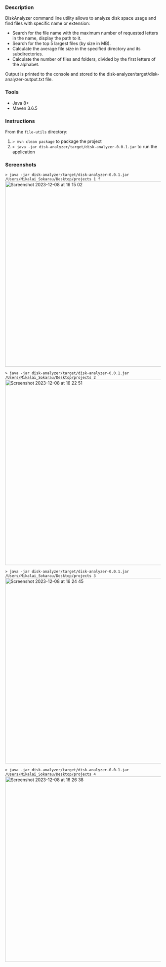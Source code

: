 ### Description
DiskAnalyzer command line utility allows to analyze disk space usage and find files with specific name or extension:

* Search for the file name with the maximum number of requested letters in the name, display the path to it.
* Search for the top 5 largest files (by size in MB).
* Calculate the average file size in the specified directory and its subdirectories.
* Calculate the number of files and folders, divided by the first letters of the alphabet.

Output is printed to the console and stored to the disk-analyzer/target/disk-analyzer-output.txt file.

### Tools
* Java 8+
* Maven 3.6.5

### Instructions

From the `file-utils` directory:
1. `> mvn clean package` to package the project
2. `> java -jar disk-analyzer/target/disk-analyzer-0.0.1.jar` to run the application

### Screenshots
`> java -jar disk-analyzer/target/disk-analyzer-0.0.1.jar /Users/Mikalai_Sokarau/Desktop/projects 1 f`\
<img width="600" alt="Screenshot 2023-12-08 at 16 15 02" src="https://github.com/mikalai-sokarau/java-sandbox/assets/33463819/0bd4abbb-d241-42bd-82a2-0165449758f0">

`> java -jar disk-analyzer/target/disk-analyzer-0.0.1.jar /Users/Mikalai_Sokarau/Desktop/projects 2`\
<img width="600" alt="Screenshot 2023-12-08 at 16 22 51" src="https://github.com/mikalai-sokarau/java-sandbox/assets/33463819/39e4f21d-81c0-4a1f-b94a-607ae85b628a">

`> java -jar disk-analyzer/target/disk-analyzer-0.0.1.jar /Users/Mikalai_Sokarau/Desktop/projects 3`\
<img width="600" alt="Screenshot 2023-12-08 at 16 24 45" src="https://github.com/mikalai-sokarau/java-sandbox/assets/33463819/7af18ab4-bd5a-47f3-8080-f04360f2325a">

`> java -jar disk-analyzer/target/disk-analyzer-0.0.1.jar /Users/Mikalai_Sokarau/Desktop/projects 4`\
<img width="600" alt="Screenshot 2023-12-08 at 16 26 38" src="https://github.com/mikalai-sokarau/java-sandbox/assets/33463819/02e51b0d-49e1-40cc-8b6e-a491f6cb4eec">

